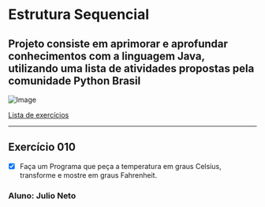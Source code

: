 # Estrutura Sequencial

## Projeto consiste em aprimorar e aprofundar conhecimentos com a linguagem Java, utilizando uma lista de atividades propostas pela comunidade Python Brasil

![Image](https://wiki.python.org.br/pybr/img/pythonbrasil_logo.png)

[Lista de exercícios](https://wiki.python.org.br/EstruturaSequencial)

---

## Exercício 010

- [x] Faça um Programa que peça a temperatura em graus Celsius, transforme e mostre em graus Fahrenheit.

### Aluno: Julio Neto
